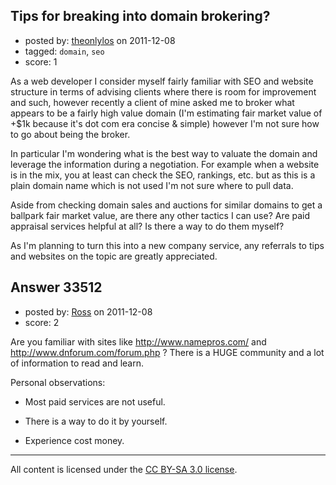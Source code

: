 ## Tips for breaking into domain brokering?

- posted by: [theonlylos](https://stackexchange.com/users/-1/11985-theonlylos) on 2011-12-08
- tagged: `domain`, `seo`
- score: 1

As a web developer I consider myself fairly familiar with SEO and website structure in terms of advising clients where there is room for improvement and such, however recently a client of mine asked me to broker what appears to be a fairly high value domain (I'm estimating fair market value of +$1k because it's dot com era concise & simple) however I'm not sure how to go about being the broker.

In particular I'm wondering what is the best way to valuate the domain and leverage the information during a negotiation. For example when a website is in the mix, you at least can check the SEO, rankings, etc. but as this is a plain domain name which is not used I'm not sure where to pull data.

Aside from checking domain sales and auctions for similar domains to get a ballpark fair market value, are there any other tactics I can use? Are paid appraisal services helpful at all? Is there a way to do them myself?

As I'm planning to turn this into a new company service, any referrals to tips and websites on the topic are greatly appreciated.


## Answer 33512

- posted by: [Ross](https://stackexchange.com/users/-1/1390-ross) on 2011-12-08
- score: 2

Are you familiar with sites like http://www.namepros.com/ and http://www.dnforum.com/forum.php ? There is a HUGE community and a lot of information to read and learn. 

Personal observations:

- Most paid services are not useful.

- There is a way to do it by yourself.

- Experience cost money.



---

All content is licensed under the [CC BY-SA 3.0 license](https://creativecommons.org/licenses/by-sa/3.0/).
